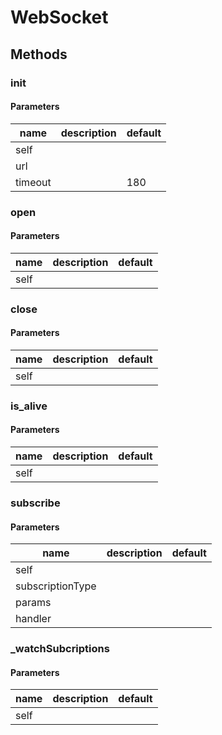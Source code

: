 # WebSocket




## Methods


### __init__




#### Parameters
name | description | default
--- | --- | ---
self |  | 
url |  | 
timeout |  | 180





### open




#### Parameters
name | description | default
--- | --- | ---
self |  | 





### close




#### Parameters
name | description | default
--- | --- | ---
self |  | 





### is_alive




#### Parameters
name | description | default
--- | --- | ---
self |  | 





### subscribe




#### Parameters
name | description | default
--- | --- | ---
self |  | 
subscriptionType |  | 
params |  | 
handler |  | 





### _watchSubcriptions




#### Parameters
name | description | default
--- | --- | ---
self |  | 




